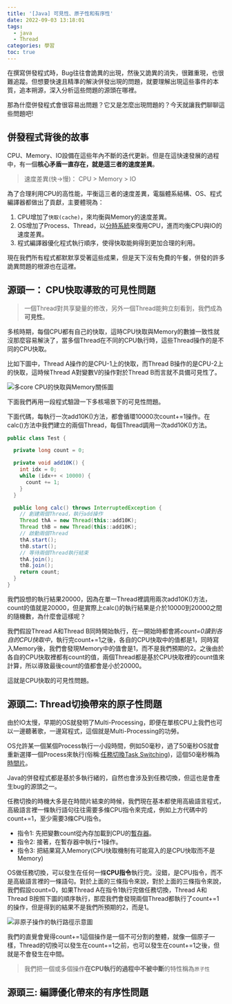 ```yaml
---
title: '[Java] 可見性、原子性和有序性'
date: 2022-09-03 13:18:01
tags: 
  - java 
  - Thread
categories: 學習
toc: true
---
```


在撰寫併發程式時，Bug往往會詭異的出現，然後又詭異的消失，很難重現，也很難追蹤。但想要快速且精準的解決併發出現的問題，就要理解出現這些事件的本質，追本朔源，深入分析這些問題的源頭在哪裡。

那為什麼併發程式會很容易出問題？它又是怎麼出現問題的？今天就讓我們聊聊這些問題吧!

## 併發程式背後的故事

CPU、Memory、IO設備在這些年內不斷的迭代更新。但是在這快速發展的過程中，有一個**核心矛盾一直存在，就是這三者的速度差異**。

> 速度差異(快&rarr;慢)： CPU > Memory > IO

為了合理利用CPU的高性能，平衡這三者的速度差異，電腦體系結構、OS、程式編譯器都做出了貢獻，主要體現為：

1. CPU增加了`快取(cache)`，來均衡與Memory的速度差異。
2. OS增加了Process、Thread，以[分時系統](https://zh.wikipedia.org/zh-tw/%E5%88%86%E6%99%82%E7%B3%BB%E7%B5%B1)來復用CPU，進而均衡CPU與IO的速度差異。
3. 程式編譯器優化程式執行順序，使得快取能夠得到更加合理的利用。

現在我們所有程式都默默享受著這些成果，但是天下沒有免費的午餐，併發的許多詭異問題的根源也在這裡。

## 源頭一： CPU快取導致的可見性問題

> 一個Thread對共享變量的修改，另外一個Thread能夠立刻看到，我們成為**可見性**。

多核時期，每個CPU都有自己的快取，這時CPU快取與Memory的數據一致性就沒那麼容易解決了，當多個Thread在不同的CPU執行時，這些Thread操作的是不同的CPU快取。

比如下圖中，Thread A操作的是CPU-1上的快取，而Thread B操作的是CPU-2上的快取，這時候Thread A對變數V的操作對於Thread B而言就不具備可見性了。

![多core CPU的快取與Memory關係圖](/images/java/concurrentcy/visibility-atomic-ordering/cpu-cache.png)

下面我們再用一段程式驗證一下多核場景下的可見性問題。

下面代碼，每執行一次add10K()方法，都會循環10000次count+=1操作。在calc()方法中我們建立的兩個Thread，每個Thread調用一次add10K()方法。

```java
public class Test {

  private long count = 0;

  private void add10K() {
    int idx = 0;
    while (idx++ < 10000) {
      count += 1;
    }
  }

  public long calc() throws InterruptedException {
    // 創建兩個Thread，執行add操作
    Thread thA = new Thread(this::add10K);
    Thread thB = new Thread(this::add10K);
    // 啟動兩個Thread
    thA.start();
    thB.start();
    // 等待兩個Thread執行結束
    thA.join();
    thB.join();
    return count;
  }
}
```

我們設想的執行結果20000，因為在單一Thread裡調用兩次add10K()方法，count的值就是20000，但是實際上calc()的執行結果是介於10000到20000之間的隨機數，為什麼會這樣呢？

我們假設Thread A和Thread B同時開始執行，在一開始時都會將*count=0讀到各自的CPU快取中*，執行完count+=1之後，各自的CPU快取中的值都是1，同時寫入Memory後，我們會發現Memory中的值會是1，而不是我們預期的2。之後由於各自的CPU快取裡都有count的值，兩個Thread都是基於CPU快取裡的count值來計算，所以導致最後count的值都會是小於20000。

這就是CPU快取的可見性問題。

## 源頭二: Thread切換帶來的原子性問題

由於IO太慢，早期的OS就發明了Multi-Processing，即便在單核CPU上我們也可以一邊聽著歌，一邊寫程式，這個就是Multi-Processing的功勞。

OS允許某一個某個Process執行一小段時間，例如50毫秒，過了50毫秒OS就會重新選擇一個Process來執行(俗稱:[任務切換Task Switching](https://www.google.com/search?q=task+switching&sxsrf=ALiCzsZKjINUT38m12OdeXM8IOougYYNUg%3A1662187581049&ei=PfgSY5LUAuCJr7wPhOak8A0&oq=task+sw&gs_lcp=Cgdnd3Mtd2l6EAEYADIFCAAQgAQyBQgAEIAEMgUIABCABDIFCAAQgAQyBQgAEIAEMgUIABCABDIFCAAQgAQyBQgAEIAEMgUIABCABDIFCAAQgAQ6CggAEEcQ1gQQsAM6DgguEIAEELEDEMcBEK8BOgUILhCABDoHCCMQ6gIQJzoECCMQJzoLCAAQgAQQsQMQgwE6EQguEIAEELEDEIMBEMcBENEDOgsILhCABBCxAxCDAToICAAQgAQQsQM6BAgAEEM6DgguEIAEELEDEMcBENEDOggILhCxAxCDAToLCC4QsQMQgwEQ1AI6CAguEIAEELEDOhEILhCABBCxAxCDARDHARCvAToKCAAQsQMQgwEQQzoLCC4QgAQQxwEQ0QNKBAhBGABKBAhGGABQ5QhY9hhgvitoAnABeACAAcIBiAHmCZIBAzAuOZgBAKABAbABCsgBCrgBA8ABAQ&sclient=gws-wiz))，這個50毫秒稱為[時間片](https://zh.wikipedia.org/zh-tw/%E6%97%B6%E9%97%B4%E7%89%87)。

Java的併發程式都是基於多執行緒的，自然也會涉及到任務切換，但這也是會產生bug的源頭之一。

任務切換的時機大多是在時間片結束的時候，我們現在基本都使用高級語言程式，高級語言裡一條執行語句往往需要多條CPU指令來完成，例如上方代碼中的count+=1，至少需要3條CPU指令。

- 指令1: 先把變數count從內存加載到CPU的[暫存器](https://zh.wikipedia.org/zh-tw/%E5%AF%84%E5%AD%98%E5%99%A8)。
- 指令2: 接著，在暫存器中執行+1操作。
- 指令3: 把結果寫入Memory(CPU快取機制有可能寫入的是CPU快取而不是Memory)

OS做任務切換，可以發生在任何一條**CPU指令**執行完。沒錯，是CPU指令，而不是高級語言裡的一條語句。對於上面的三條指令來說，對於上面的三條指令來說，我們假設count=0，如果Thread A在指令1執行完做任務切換，Thread A和Thread B按照下圖的順序執行，那麼我們會發現兩個Thread都執行了count+=1的操作，但是得到的結果不是我們所預期的2，而是1。

![非原子操作的執行路徑示意圖](/images/java/concurrentcy/visibility-atomic-ordering/cpu-cache.png)

我們的直覺會覺得count+=1這個操作是一個不可分割的整體，就像一個原子一樣，Thread的切換可以發生在count+=1之前，也可以發生在count+=1之後，但就是不會發生在中間。

> 我們把一個或多個操作**在CPU執行的過程中不被中斷**的特性稱為`原子性`

## 源頭三: 編譯優化帶來的有序性問題
